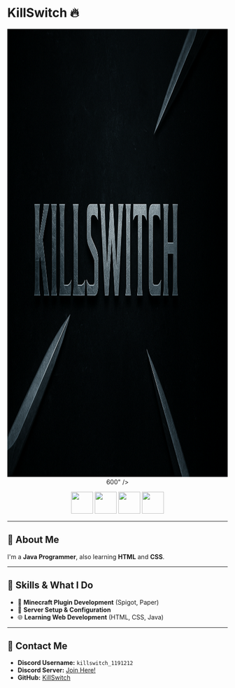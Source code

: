 # KillSwitch 🔥

<p align="center">
  <img src="./assets/killswitch_banner.png" width="<img width="1536" height="1024" alt="killswitch_banner" src="https://github.com/user-attachments/assets/69f9d816-5dce-4490-b867-c1ecbf704abc" />
600" />
</p>

<p align="center">
  <img src="https://upload.wikimedia.org/wikipedia/en/3/30/Java_programming_language_logo.svg" width="50" height="50" />
  <img src="https://upload.wikimedia.org/wikipedia/commons/6/61/HTML5_logo_and_wordmark.svg" width="50" height="50" />
  <img src="https://upload.wikimedia.org/wikipedia/commons/d/d5/CSS3_logo_and_wordmark.svg" width="50" height="50" />
  <img src="https://raw.githubusercontent.com/andreasbm/readme/master/assets/icons/minecraft.svg" width="50" height="50" />
</p>

---

## 👋 About Me

I'm a **Java Programmer**, also learning **HTML** and **CSS**.

---

## 🚀 Skills & What I Do

- 🧩 **Minecraft Plugin Development** (Spigot, Paper)
- 🔧 **Server Setup & Configuration**
- 🌐 **Learning Web Development** (HTML, CSS, Java)

---

## 💬 Contact Me

- **Discord Username:** `killswitch_1191212`  
- **Discord Server:** [Join Here!](https://discord.gg/NagKCQdJjc)  
- **GitHub:** [KillSwitch](https://github.com/YourUsername)
